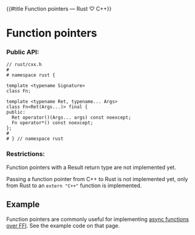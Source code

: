 {{#title Function pointers — Rust ♡ C++}}
# Function pointers

### Public API:

```cpp,hidelines
// rust/cxx.h
#
# namespace rust {

template <typename Signature>
class Fn;

template <typename Ret, typename... Args>
class Fn<Ret(Args...)> final {
public:
  Ret operator()(Args... args) const noexcept;
  Fn operator*() const noexcept;
};
#
# } // namespace rust
```

### Restrictions:

Function pointers with a Result return type are not implemented yet.

Passing a function pointer from C++ to Rust is not implemented yet, only from
Rust to an `extern "C++"` function is implemented.

## Example

Function pointers are commonly useful for implementing [async functions over
FFI](../async.md). See the example code on that page.
